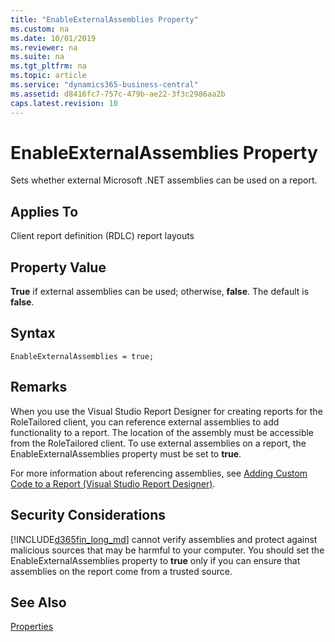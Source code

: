 ```yaml
---
title: "EnableExternalAssemblies Property"
ms.custom: na
ms.date: 10/01/2019
ms.reviewer: na
ms.suite: na
ms.tgt_pltfrm: na
ms.topic: article
ms.service: "dynamics365-business-central"
ms.assetid: d8416fc7-757c-479b-ae22-3f3c2986aa2b
caps.latest.revision: 10
---
```

# EnableExternalAssemblies Property
Sets whether external Microsoft .NET assemblies can be used on a report.  
  
## Applies To  
 Client report definition \(RDLC\) report layouts  
  
## Property Value  
 **True** if external assemblies can be used; otherwise, **false**. The default is **false**.  

## Syntax
```
EnableExternalAssemblies = true;
``` 
## Remarks  
 When you use the Visual Studio Report Designer for creating reports for the RoleTailored client, you can reference external assemblies to add functionality to a report. The location of the assembly must be accessible from the RoleTailored client. To use external assemblies on a report, the EnableExternalAssemblies property must be set to **true**.  
  
 For more information about referencing assemblies, see [Adding Custom Code to a Report \(Visual Studio Report Designer\)](https://go.microsoft.com/fwlink/?LinkID=184561&clcid=0x409).  
  
## Security Considerations  
 [!INCLUDE[d365fin_long_md](../includes/d365fin_long_md.md)] cannot verify assemblies and protect against malicious sources that may be harmful to your computer. You should set the EnableExternalAssemblies property to **true** only if you can ensure that assemblies on the report come from a trusted source.  
  
## See Also  
 [Properties](devenv-properties.md)   
 <!-- [Designing Reports](Designing-Reports.md) -->